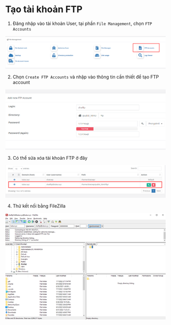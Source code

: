 # Tạo tài khoản FTP

1. Đăng nhập vào tài khoản User, tại phần ```File Management```, chọn ```FTP Accounts```

![](./images/cwp_ftp_accounts.png)

2. Chọn ```Create FTP Accounts``` và nhập vào thông tin cần thiết để tạo FTP account

![](./images/cwp_ftp_in4.png)

3. Có thể sửa xóa tài khoản FTP ở đây

![](./images/cwp_ftp_new_account.png)

4. Thử kết nối bằng FileZilla

![](./images/cwp_ftp_connect.png)